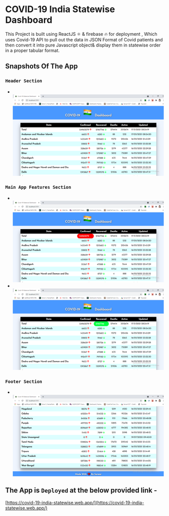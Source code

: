 # COVID-19 India Statewise Dashboard

This Project is built using ReactJS ⚛ & firebase 🔥 for deployment , Which uses Covid-19 API to pull out the data in JSON Format of Covid patients and then convert it into pure Javascript object& display them in statewise order in a proper tabular format.

## Snapshots Of The App
### `Header Section`
- &nbsp; ![alt text](https://github.com/sarwar1227/covid-19-india-statewise/blob/main/src/components/stateWise/outputs/1.png?raw=true)
### `Main App Features Section`
- &nbsp; ![alt text](https://github.com/sarwar1227/covid-19-india-statewise/blob/main/src/components/stateWise/outputs/2.png?raw=true)
- &nbsp; ![alt text](https://github.com/sarwar1227/covid-19-india-statewise/blob/main/src/components/stateWise/outputs/3.png?raw=true)
### `Footer Section`
- &nbsp; ![alt text](https://github.com/sarwar1227/covid-19-india-statewise/blob/main/src/components/stateWise/outputs/4.png?raw=true)

## The App is `Deployed` at the below provided link - ##
[https://covid-19-india-statewise.web.app/](https://covid-19-india-statewise.web.app/)

